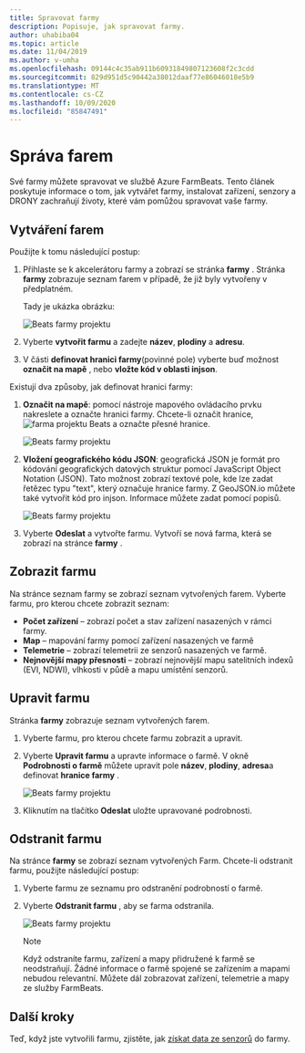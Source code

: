 ```yaml
---
title: Spravovat farmy
description: Popisuje, jak spravovat farmy.
author: uhabiba04
ms.topic: article
ms.date: 11/04/2019
ms.author: v-umha
ms.openlocfilehash: 09144c4c35ab911b60931849807123608f2c3cdd
ms.sourcegitcommit: 829d951d5c90442a38012daaf77e86046018e5b9
ms.translationtype: MT
ms.contentlocale: cs-CZ
ms.lasthandoff: 10/09/2020
ms.locfileid: "85847491"
---
```

# <a name="manage-farms"></a>Správa farem

Své farmy můžete spravovat ve službě Azure FarmBeats. Tento článek poskytuje informace o tom, jak vytvářet farmy, instalovat zařízení, senzory a DRONY zachraňují životy, které vám pomůžou spravovat vaše farmy.

## <a name="create-farms"></a>Vytváření farem

Použijte k tomu následující postup:

1. Přihlaste se k akcelerátoru farmy a zobrazí se stránka **farmy** .
    Stránka **farmy** zobrazuje seznam farem v případě, že již byly vytvořeny v předplatném.

    Tady je ukázka obrázku:

    ![Beats farmy projektu](./media/create-farms-in-azure-farmbeats/create-farm-main-page-1.png)


2. Vyberte **vytvořit farmu** a zadejte **název**, **plodiny** a **adresu**.
3. V části **definovat hranici farmy**(povinné pole) vyberte buď možnost **označit na mapě** , nebo **vložte kód v oblasti injson**.

Existují dva způsoby, jak definovat hranici farmy:

1. **Označit na mapě**: pomocí nástroje mapového ovládacího prvku nakreslete a označte hranici farmy. Chcete-li označit hranice,  ![ farma projektu Beats ](./media/create-farms-in-azure-farmbeats/pencil-icon-1.png) a označte přesné hranice.

    ![Beats farmy projektu](./media/create-farms-in-azure-farmbeats/create-farm-mark-on-map-1.png)

2. **Vložení geografického kódu JSON**: geografická JSON je formát pro kódování geografických datových struktur pomocí JavaScript Object Notation (JSON). Tato možnost zobrazí textové pole, kde lze zadat řetězec typu "text", který označuje hranice farmy. Z GeoJSON.io můžete také vytvořit kód pro injson.
Informace můžete zadat pomocí popisů.

    ![Beats farmy projektu](./media/create-farms-in-azure-farmbeats/create-new-farm-1.png)

3.  Vyberte **Odeslat** a vytvořte farmu. Vytvoří se nová farma, která se zobrazí na stránce **farmy** .

## <a name="view-farm"></a>Zobrazit farmu

Na stránce seznam farmy se zobrazí seznam vytvořených farem. Vyberte farmu, pro kterou chcete zobrazit seznam:

 - **Počet zařízení** – zobrazí počet a stav zařízení nasazených v rámci farmy.
 - **Map** – mapování farmy pomocí zařízení nasazených ve farmě
 - **Telemetrie** – zobrazí telemetrii ze senzorů nasazených ve farmě.
 - **Nejnovější mapy přesnosti** – zobrazí nejnovější mapu satelitních indexů (EVI, NDWI), vlhkosti v půdě a mapu umístění senzorů.

## <a name="edit-farm"></a>Upravit farmu

Stránka **farmy** zobrazuje seznam vytvořených farem.

1.  Vyberte farmu, pro kterou chcete farmu zobrazit a upravit.
2.  Vyberte **Upravit farmu** a upravte informace o farmě. V okně **Podrobnosti o farmě** můžete upravit pole **název**, **plodiny**, **adresa**a definovat **hranice farmy** .

    ![Beats farmy projektu](./media/create-farms-in-azure-farmbeats/edit-farm-1.png)

3. Kliknutím na tlačítko **Odeslat** uložte upravované podrobnosti.

## <a name="delete-farm"></a>Odstranit farmu

Na stránce **farmy** se zobrazí seznam vytvořených Farm. Chcete-li odstranit farmu, použijte následující postup:

1.  Vyberte farmu ze seznamu pro odstranění podrobností o farmě.
2.  Vyberte **Odstranit farmu** , aby se farma odstranila.

    ![Beats farmy projektu](./media/create-farms-in-azure-farmbeats/delete-farm-1.png)

    > [!NOTE]
    > Když odstraníte farmu, zařízení a mapy přidružené k farmě se neodstraňují. Žádné informace o farmě spojené se zařízením a mapami nebudou relevantní. Můžete dál zobrazovat zařízení, telemetrie a mapy ze služby FarmBeats.


## <a name="next-steps"></a>Další kroky

Teď, když jste vytvořili farmu, zjistěte, jak [získat data ze senzorů](get-sensor-data-from-sensor-partner.md) do farmy.
